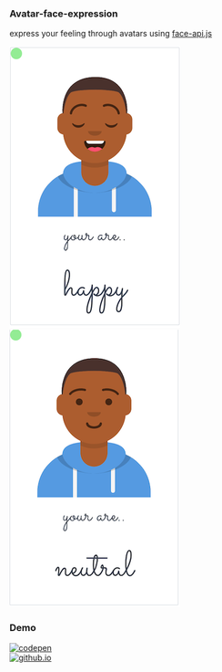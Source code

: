 ### Avatar-face-expression  

express your feeling through avatars using [face-api.js](https://github.com/justadudewhohacks/face-api.js?files=1)


![avatar smile](./img/info/smile.png)
![avatar neutral](./img/info/neutral.png)  

### Demo  

[![codepen]('./img/info/codepen.png')](https://codepen.io/simhub/pen/RwbXzrj?editors=1000)  
[![github.io]('./img/info/github.png')](https://simhub.github.io/avatar-face-expression/)  


